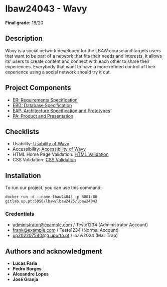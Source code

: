 # lbaw24043 - Wavy 

**Final grade:** 18/20

## Description
Wavy is a social network developed for the LBAW course and targets users that want to be part of a network that fits their needs and interests. It allows its' users to create content and connect with each other to share their experiences. Everybody that want to have a more refined control of their experience using a social network should try it out.

## Project Components

* [ER: Requirements Specification](https://gitlab.up.pt/lbaw/lbaw2425/lbaw24043/-/wikis/ER)
* [EBD: Database Specification](https://gitlab.up.pt/lbaw/lbaw2425/lbaw24043/-/wikis/EBD)
* [EAP: Architecture Specification and Prototypes](https://gitlab.up.pt/lbaw/lbaw2425/lbaw24043/-/wikis/EAP)
* [PA: Product and Presentation](https://gitlab.up.pt/lbaw/lbaw2425/lbaw24043/-/wikis/PA)

## Checklists

* Usability: [Usability of Wavy](https://gitlab.up.pt/lbaw/lbaw2425/lbaw24043/-/blob/main/docs/usabilidade.pdf)
* Accessibility: [Accessibility of Wavy](https://gitlab.up.pt/lbaw/lbaw2425/lbaw24043/-/blob/main/docs/acessibilidade.pdf)
* HTML Home Page Validation: [HTML Validation](https://gitlab.up.pt/lbaw/lbaw2425/lbaw24043/-/blob/main/docs/homepagehtml.pdf)
* CSS Validation: [CSS Validation](https://gitlab.up.pt/lbaw/lbaw2425/lbaw24043/-/blob/main/docs/cssvalidation.pdf)

## Installation
To run our project, you can use this command:

`docker run -d --name lbaw24043 -p 8001:80 gitlab.up.pt:5050/lbaw/lbaw2425/lbaw24043`

### Credentials

- administrator@example.com / Teste1234 (Administrator Account)
- frank@example.com / Teste1234 (Normal Account)
- up202207540@g.uporto.pt / lbaw2024 (Mail Trap)

## Authors and acknowledgment

* **Lucas Faria**
* **Pedro Borges**
* **Alexandre Lopes**
* **José Granja**
